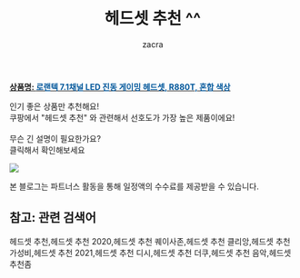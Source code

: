 ﻿---
layout: post
title:  "헤드셋 추천 ^^"
author: zacra
categories: [ 아이템 ]
tags: [헤드셋 추천,헤드셋 추천 2020,헤드셋 추천 퀘이사존,헤드셋 추천 클리앙,헤드셋 추천 가성비,헤드셋 추천 2021,헤드셋 추천 디시,헤드셋 추천 더쿠,헤드셋 추천 음악,헤드셋 추천좀]
image: https://static.coupangcdn.com/image/retail/images/2019/10/29/15/3/dad0a3d7-98b4-40b4-9e89-a970550f9170.jpg 
description: "쿠팡에서 헤드셋 추천 관련 키워드로 가장 고객 선호도가 높은 제품이랍니다."
rating: 4.5
---

<a href="https://link.coupang.com/re/AFFSDP?lptag=AF8407795&pageKey=327248161&itemId=1047115295&vendorItemId=5510338386&traceid=V0-153-013e6bc851fdb735"><b>상품명: <font color='#01579B'>로랜텍 7.1채널 LED 진동 게이밍 헤드셋, R880T, 혼합 색상</font></b></a>

인기 좋은 상품만 추천해요!<br/>
쿠팡에서 "헤드셋 추천" 와 관련해서 선호도가 가장 높은 제품이에요!<br/><br/>
무슨 긴 설명이 필요한가요?  
클릭해서 확인해보세요


<a href="https://link.coupang.com/re/AFFSDP?lptag=AF8407795&pageKey=327248161&itemId=1047115295&vendorItemId=5510338386&traceid=V0-153-013e6bc851fdb735"><img src="https://thumbnail8.coupangcdn.com/thumbnails/remote/q89/image/retail/images/674297474462893-0f9c00f0-ba5c-4acb-b30f-e395ba240597.jpg"></a> 

본 블로그는 파트너스 활동을 통해 일정액의 수수료를 제공받을 수 있습니다.

## 참고: 관련 검색어    
헤드셋 추천,헤드셋 추천 2020,헤드셋 추천 퀘이사존,헤드셋 추천 클리앙,헤드셋 추천 가성비,헤드셋 추천 2021,헤드셋 추천 디시,헤드셋 추천 더쿠,헤드셋 추천 음악,헤드셋 추천좀